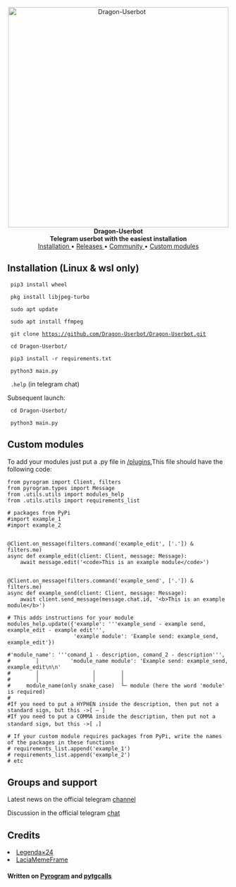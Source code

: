 <p align="center">
    <a href="https://github.com/pyrogram/pyrogram">
        <img src="https://telegra.ph/file/97ba4adfdf5ac59a213d9.png" width="500" alt="Dragon-Userbot">
    </a>
    <br>
    <b>Dragon-Userbot</b>
    <br>
    <b>Telegram userbot with the easiest installation</b>
    <br>
    <a href='https://github.com/JoHn-111/Dragon-Userbot/tree/master#installation-not-the-final-version'>
        Installation
    </a>
    •
    <a href="https://github.com/JoHn-111/Dragon-Userbot/releases">
        Releases
    </a>
    •
    <a href="https://t.me/Dragon_Userbot_chat">
        Community
    </a>
    •
    <a href='https://github.com/JoHn-111/Dragon-Userbot/tree/master#custom-modules'>
        Custom modules
    </a>
</p>



<h2>Installation (Linux & wsl only)</h2>

<code>  pip3 install wheel</code>

<code>  pkg install libjpeg-turbo</code>

<code> sudo apt update</code>

<code>  sudo apt install ffmpeg</code>

<code>  git clone https://github.com/Dragon-Userbot/Dragon-Userbot.git</code>

<code>  cd Dragon-Userbot/</code>

<code>  pip3 install -r requirements.txt</code>

<code>  python3 main.py</code>

<code>  .help</code> (in telegram chat)

Subsequent launch:

<code>  cd Dragon-Userbot/</code>

<code>  python3 main.py</code>


<h2>Custom modules</h2>



To add your modules just put a .py file in  <a href='https://github.com/JoHn-111/Userbot/tree/master/plugins'>/plugins.</a>This file should have the following code:


```python3
from pyrogram import Client, filters
from pyrogram.types import Message
from .utils.utils import modules_help
from .utils.utils import requirements_list

# packages from PyPi
#import example_1
#import example_2


@Client.on_message(filters.command('example_edit', ['.']) & filters.me)
async def example_edit(client: Client, message: Message):
    await message.edit('<code>This is an example module</code>')


@Client.on_message(filters.command('example_send', ['.']) & filters.me)
async def example_send(client: Client, message: Message):
    await client.send_message(message.chat.id, '<b>This is an example module</b>')

# This adds instructions for your module
modules_help.update({'example': '''example_send - example send, example_edit - example edit''',
                     'example module': 'Example send: example_send, example_edit'})

#'module_name': '''comand_1 - description, comand_2 - description''',
#        │          'module_name module': 'Example send: example_send, example_edit\n\n'
#        │                 │        │
#        │                 │        │
#     module_name(only snake_case)  └─ module (here the word 'module' is required)
#
#If you need to put a HYPHEN inside the description, then put not a standard sign, but this ->[ – ]
#If you need to put a COMMA inside the description, then put not a standard sign, but this ->[ ，]

# If your custom module requires packages from PyPi, write the names of the packages in these functions
# requirements_list.append('example_1')
# requirements_list.append('example_2')
# etc
```
<h2>Groups and support</h2>
<p>Latest news on the official telegram <a href='https://t.me/Dragon_Userbot'>channel</a></p>

<p>Discussion in the official telegram <a href='https://t.me/Dragon_Userbot_chat'>chat</a></p>

<h2>Credits</h2>
<nav>
<li><a href='https://github.com/Legenda24'>Legenda×24</a></li>
<li><a href='https://github.com/LaciaMemeFrame'>LaciaMemeFrame</a></li>
</nav>
<h4>Written on <a href='https://github.com/pyrogram/pyrogram'>Pyrogram</a> and <a href='https://github.com/MarshalX/tgcalls/tree/main/pytgcalls'>pytgcalls</a></h4>
